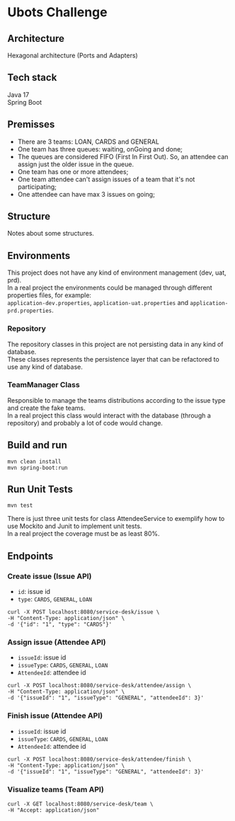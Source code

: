 # Ubots Challenge

## Architecture
Hexagonal architecture (Ports and Adapters)

## Tech stack
Java 17 \
Spring Boot

## Premisses
- There are 3 teams: LOAN, CARDS and GENERAL
- One team has three queues: waiting, onGoing and done;
- The queues are considered FIFO (First In First Out). So, an attendee can assign just the older issue in the queue.
- One team has one or more attendees;
- One team attendee can't assign issues of a team that it's not participating;
- One attendee can have max 3 issues on going;

## Structure
Notes about some structures.

## Environments
This project does not have any kind of environment management (dev, uat, prd). \
In a real project the environments could be managed through different properties files, for example: \
`application-dev.properties`, `application-uat.properties` and `application-prd.properties`.

### Repository
The repository classes in this project are not persisting data in any kind of database. \
These classes represents the persistence layer that can be refactored to use any kind of database.

### TeamManager Class
Responsible to manage the teams distributions according to the issue type and create the fake teams. \
In a real project this class would interact with the database (through a repository) and probably a lot of code would change.

## Build and run
```shell
mvn clean install
mvn spring-boot:run
```

## Run Unit Tests
```shell
mvn test
```

There is just three unit tests for class AttendeeService to exemplify how to use Mockito and Junit to implement unit tests. \
In a real project the coverage must be as least 80%.

## Endpoints

### Create issue (Issue API)
- `id`: issue id
- `type`: `CARDS`, `GENERAL`, `LOAN`
```shell
curl -X POST localhost:8080/service-desk/issue \
-H "Content-Type: application/json" \
-d '{"id": "1", "type": "CARDS"}'
```
### Assign issue (Attendee API)
- `issueId`: issue id
- `issueType`: `CARDS`, `GENERAL`, `LOAN`
- `AttendeeId`: attendee id
```shell
curl -X POST localhost:8080/service-desk/attendee/assign \
-H "Content-Type: application/json" \
-d '{"issueId": "1", "issueType": "GENERAL", "attendeeId": 3}'
```

### Finish issue (Attendee API)
- `issueId`: issue id
- `issueType`: `CARDS`, `GENERAL`, `LOAN`
- `AttendeeId`: attendee id
```shell
curl -X POST localhost:8080/service-desk/attendee/finish \
-H "Content-Type: application/json" \
-d '{"issueId": "1", "issueType": "GENERAL", "attendeeId": 3}'
```
### Visualize teams (Team API)
```shell
curl -X GET localhost:8080/service-desk/team \
-H "Accept: application/json"
```
